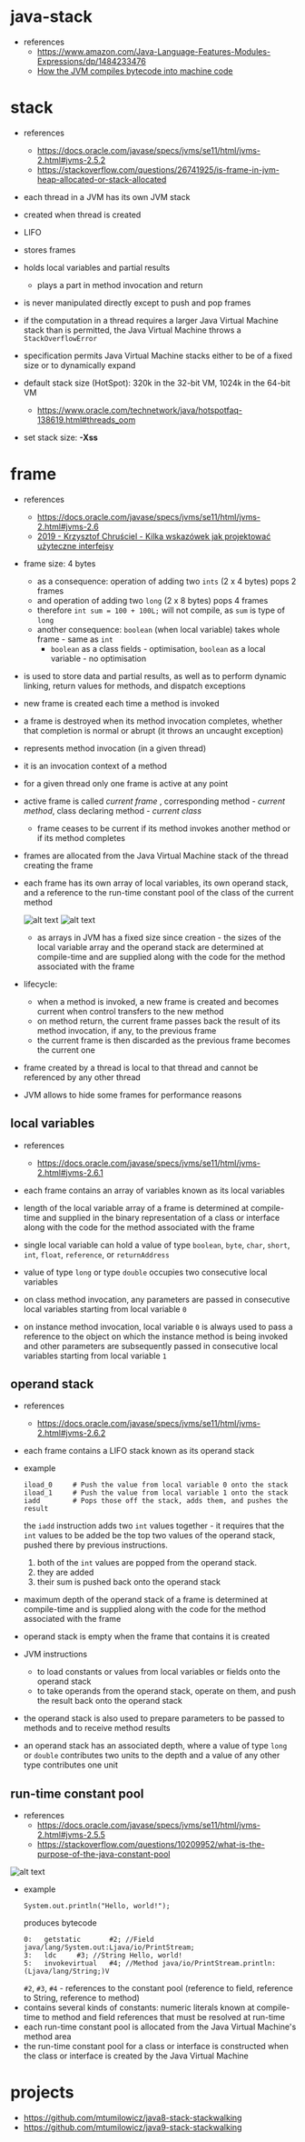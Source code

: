 # java-stack
* references
   * https://www.amazon.com/Java-Language-Features-Modules-Expressions/dp/1484233476  
   * [How the JVM compiles bytecode into machine code](https://www.youtube.com/watch?v=M8LiOANu3Nk)  

# stack
* references
   * https://docs.oracle.com/javase/specs/jvms/se11/html/jvms-2.html#jvms-2.5.2
   * https://stackoverflow.com/questions/26741925/is-frame-in-jvm-heap-allocated-or-stack-allocated

* each thread in a JVM has its own JVM stack
* created when thread is created
* LIFO
* stores frames
* holds local variables and partial results
    * plays a part in method invocation and return
* is never manipulated directly except to push and pop frames
* if the computation in a thread requires a larger Java Virtual Machine stack than is permitted, the Java Virtual 
Machine throws a `StackOverflowError`
* specification permits Java Virtual Machine stacks either to be of a fixed size or to dynamically expand
* default stack size (HotSpot): 320k in the 32-bit VM, 1024k in the 64-bit VM
    * https://www.oracle.com/technetwork/java/hotspotfaq-138619.html#threads_oom
* set stack size: **-Xss**

# frame
* references
   * https://docs.oracle.com/javase/specs/jvms/se11/html/jvms-2.html#jvms-2.6  
   * [2019 - Krzysztof Chruściel - Kilka wskazówek jak projektować użyteczne interfejsy](https://www.youtube.com/watch?v=-_dhEkdlsew)  

* frame size: 4 bytes
    * as a consequence: operation of adding two `ints` (2 x 4 bytes) pops 2 frames
    * and operation of adding two `long` (2 x 8 bytes) pops 4 frames
    * therefore `int sum = 100 + 100L;` will not compile, as `sum` is type of `long`
    * another consequence: `boolean` (when local variable) takes whole frame - same as `int`
        * `boolean` as a class fields - optimisation, `boolean` as a local variable - no optimisation
* is used to store data and partial results, as well as to perform dynamic linking, return values for methods, and 
dispatch exceptions
* new frame is created each time a method is invoked
* a frame is destroyed when its method invocation completes, whether that completion is normal or abrupt 
(it throws an uncaught exception)
* represents method invocation (in a given thread)
* it is an invocation context of a method
* for a given thread only one frame is active at any point
* active frame is called _current frame_ , corresponding method - _current method_, class declaring method - 
_current class_ 
    * frame ceases to be current if its method invokes another method or if its method completes
* frames are allocated from the Java Virtual Machine stack of the thread creating the frame
* each frame has its own array of local variables, its own operand stack, and a reference 
to the run-time constant pool of the class of the current method

    ![alt text](img/java-stack-frame.png)
    ![alt text](img/frame.png)
    * as arrays in JVM has a fixed size since creation - the sizes of the local variable array and the operand stack 
    are determined at compile-time and are supplied along with the code for the method associated with the frame
* lifecycle: 
    * when a method is invoked, a new frame is created and becomes current when control transfers to the new method
    * on method return, the current frame passes back the result of its method invocation, if any, to the previous frame
    * the current frame is then discarded as the previous frame becomes the current one
* frame created by a thread is local to that thread and cannot be referenced by any other thread
* JVM allows to hide some frames for performance reasons
    
## local variables
* references
   * https://docs.oracle.com/javase/specs/jvms/se11/html/jvms-2.html#jvms-2.6.1

* each frame contains an array of variables known as its local variables
* length of the local variable array of a frame is determined at compile-time and supplied in the binary 
representation of a class or interface along with the code for the method associated with the frame
* single local variable can hold a value of type `boolean`, `byte`, `char`, `short`, `int`, `float`, 
`reference`, or `returnAddress`
* value of type `long` or type `double` occupies two consecutive local variables
* on class method invocation, any parameters are passed in consecutive local variables starting from local variable `0`
* on instance method invocation, local variable `0` is always used to pass a reference to the object on which the 
instance method is being invoked and other parameters are subsequently passed in consecutive local variables 
starting from local variable `1`

## operand stack
* references
   * https://docs.oracle.com/javase/specs/jvms/se11/html/jvms-2.html#jvms-2.6.2

* each frame contains a LIFO stack known as its operand stack
* example
    ```
    iload_0     # Push the value from local variable 0 onto the stack
    iload_1     # Push the value from local variable 1 onto the stack
    iadd        # Pops those off the stack, adds them, and pushes the result
    ```
    the `iadd` instruction adds two `int` values together - it requires that the `int` values to be 
    added be the top two values of the operand stack, pushed there by previous instructions. 
    1. both of the `int` values are popped from the operand stack. 
    1. they are added
    1. their sum is pushed back onto the operand stack
* maximum depth of the operand stack of a frame is determined at compile-time and is supplied along 
with the code for the method associated with the frame
* operand stack is empty when the frame that contains it is created
* JVM instructions
    * to load constants or values from local variables or fields onto the operand stack
    * to take operands from the operand stack, operate on them, and push the result back onto the operand stack
* the operand stack is also used to prepare parameters to be passed to methods and to receive method results
* an operand stack has an associated depth, where a value of type `long` or `double` contributes two units to the depth 
and a value of any other type contributes one unit

## run-time constant pool
* references
   * https://docs.oracle.com/javase/specs/jvms/se11/html/jvms-2.html#jvms-2.5.5
   * https://stackoverflow.com/questions/10209952/what-is-the-purpose-of-the-java-constant-pool

![alt text](img/frame_construction.png)
* example
    ```
    System.out.println("Hello, world!");
    ```
    produces bytecode
    ```
    0:   getstatic       #2; //Field java/lang/System.out:Ljava/io/PrintStream;              
    3:   ldc     #3; //String Hello, world!                                                  
    5:   invokevirtual   #4; //Method java/io/PrintStream.println:(Ljava/lang/String;)V
    ```
    `#2`, `#3`, `#4` - references to the constant pool (reference to field, reference to String, reference to method)
* contains several kinds of constants: numeric literals known at compile-time to method and field references that 
must be resolved at run-time
* each run-time constant pool is allocated from the Java Virtual Machine's method area
* the run-time constant pool for a class or interface is constructed when the class or interface is created
by the Java Virtual Machine

# projects
* https://github.com/mtumilowicz/java8-stack-stackwalking
* https://github.com/mtumilowicz/java9-stack-stackwalking
